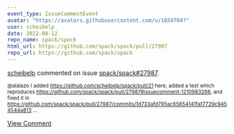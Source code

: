 ```yaml
---
event_type: IssueCommentEvent
avatar: "https://avatars.githubusercontent.com/u/1659704?"
user: scheibelp
date: 2022-08-12
repo_name: spack/spack
html_url: https://github.com/spack/spack/pull/27987
repo_url: https://github.com/spack/spack
---
```


<a href='https://github.com/scheibelp' target='_blank'>scheibelp</a> commented on issue <a href='https://github.com/spack/spack/pull/27987' target='_blank'>spack/spack#27987</a>.

<small>@alalazo I added https://github.com/scheibelp/spack/pull/21 here, added a test which reproduces https://github.com/spack/spack/pull/27987#issuecomment-1210983266, and fixed it in https://github.com/spack/spack/pull/27987/commits/1d733afd795ac65654141fa17729c9454544a813...</small>

<a href='https://github.com/spack/spack/pull/27987' target='_blank'>View Comment</a>